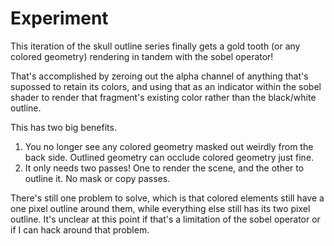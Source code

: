# Experiment

This iteration of the skull outline series finally gets a gold tooth (or any colored geometry) rendering in tandem with the sobel operator!

That's accomplished by zeroing out the alpha channel of anything that's supossed to retain its colors, and using that as an indicator within the sobel shader to render that fragment's existing color rather than the black/white outline.

This has two big benefits.
1. You no longer see any colored geometry masked out weirdly from the back side. Outlined geometry can occlude colored geometry just fine.
2. It only needs two passes! One to render the scene, and the other to outline it. No mask or copy passes.

There's still one problem to solve, which is that colored elements still have a one pixel outline around them, while everything else still has its two pixel outline. It's unclear at this point if that's a limitation of the sobel operator or if I can hack around that problem.